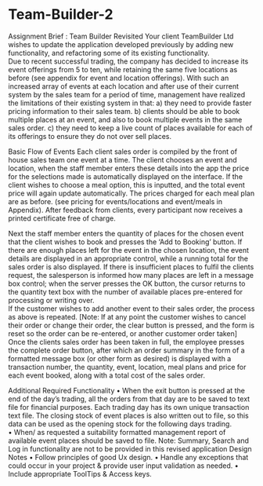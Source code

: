 # Team-Builder-2

Assignment Brief : Team Builder Revisited 
Your client TeamBuilder Ltd wishes to update the application developed previously by adding new 
functionality, and refactoring some of its existing functionality.  
Due to recent successful trading, the company has decided to increase its event offerings from 5 to ten, 
while retaining the same five locations as before (see appendix for event and location offerings). With 
such an increased array of events at each location and after use of their current system by the sales 
team for a period of time, management have realized the limitations of their existing system in that: 
a) they need to provide faster pricing information to their sales team. 
b) clients should be able to book multiple places at an event, and also to book multiple events in 
the same sales order. 
c) they need to keep a live count of places available for each of its offerings to ensure they do not 
over sell places. 

Basic Flow of Events 
Each client sales order is compiled by the front of house sales team one event at a time. The client 
chooses an event and location, when the staff member enters these details into the app the price for the 
selections made is automatically displayed on the interface. If the client wishes to choose a meal 
option, this is inputted, and the total event price will again update automatically. The prices charged 
for each meal plan are as before. (see pricing for events/locations and event/meals in Appendix). After 
feedback from clients, every participant now receives a printed certificate free of charge. 
 
Next the staff member enters the quantity of places for the chosen event that the client wishes to book 
and presses the ‘Add to Booking’ button. If there are enough places left for the event in the chosen 
location, the event details are displayed in an appropriate control, while a running total for the sales 
order is also displayed. If there is insufficient places to fulfil the clients request, the salesperson is 
informed how many places are left in a message box control; when the server presses the OK button, 
the cursor returns to the quantity text box with the number of available places pre-entered for 
processing or writing over.  
If the customer wishes to add another event to their sales order, the process as above is repeated. 
[Note: If at any point the customer wishes to cancel their order or change their order, the clear button 
is pressed, and the form is reset so the order can be re-entered, or another customer order taken] 
Once the clients sales order has been taken in full, the employee presses the complete order button, 
after which an order summary in the form of a formatted message box (or other form as desired) is 
displayed with a transaction number, the quantity, event, location, meal plans and price for each event 
booked, along with a total cost of the sales order. 

Additional Required Functionality 
• When the exit button is pressed at the end of the day’s trading, all the orders from that day are 
to be saved to text file for financial purposes. Each trading day has its own unique transaction 
text file. The closing stock of event places is also written out to file, so this data can be used as 
the opening stock for the following days trading.  
• When/ as requested a suitability formatted management report of available event places should 
be saved to file. 
Note: Summary, Search and Log in functionality are not to be provided in this revised application 
Design Notes 
• Follow principles of good Ux design. 
• Handle any exceptions that could occur in your project & provide user input validation as 
needed. 
• Include appropriate ToolTips & Access keys. 
